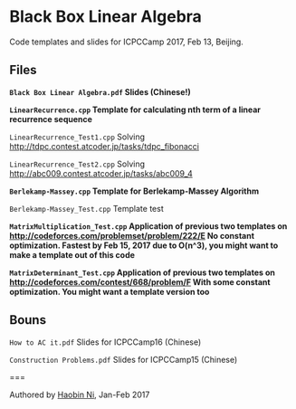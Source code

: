 # Black Box Linear Algebra

Code templates and slides for ICPCCamp 2017, Feb 13, Beijing.

## Files
**`Black Box Linear Algebra.pdf` Slides (Chinese!)**

**`LinearRecurrence.cpp` Template for calculating nth term of a linear recurrence sequence**

`LinearRecurrence_Test1.cpp` Solving http://tdpc.contest.atcoder.jp/tasks/tdpc_fibonacci

`LinearRecurrence_Test2.cpp` Solving http://abc009.contest.atcoder.jp/tasks/abc009_4

**`Berlekamp-Massey.cpp` Template for Berlekamp-Massey Algorithm**

`Berlekamp-Massey_Test.cpp` Template test

**`MatrixMultiplication_Test.cpp` Application of previous two templates on http://codeforces.com/problemset/problem/222/E No constant optimization. Fastest by Feb 15, 2017 due to O(n^3), you might want to make a template out of this code**

**`MatrixDeterminant_Test.cpp` Application of previous two templates on http://codeforces.com/contest/668/problem/F With some constant optimization. You might want a template version too**

## Bouns
`How to AC it.pdf` Slides for ICPCCamp16 (Chinese)

`Construction Problems.pdf` Slides for ICPCCamp15 (Chinese)

===

Authored by [Haobin Ni](https://github.com/FTRobbin), Jan-Feb 2017

